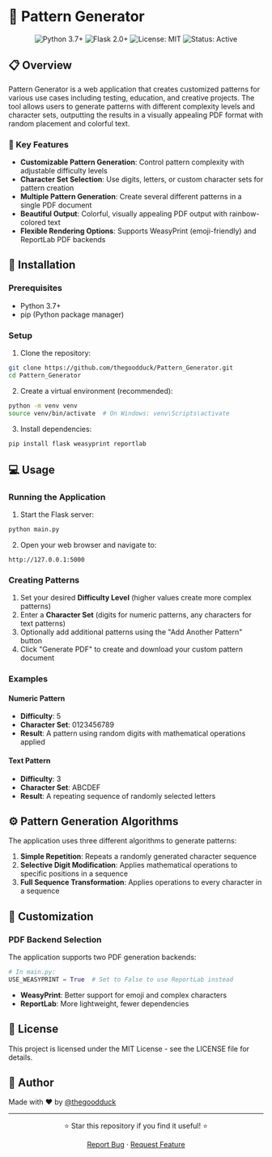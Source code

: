 # 🌈 Pattern Generator

<div align="center">
  <img src="https://img.shields.io/badge/Python-3.7%2B-blue.svg" alt="Python 3.7+"/>
  <img src="https://img.shields.io/badge/Flask-2.0%2B-green.svg" alt="Flask 2.0+"/>
  <img src="https://img.shields.io/badge/License-MIT-yellow.svg" alt="License: MIT"/>
  <img src="https://img.shields.io/badge/Status-Active-brightgreen.svg" alt="Status: Active"/>
</div>

## 📋 Overview

Pattern Generator is a web application that creates customized patterns for various use cases including testing, education, and creative projects. The tool allows users to generate patterns with different complexity levels and character sets, outputting the results in a visually appealing PDF format with random placement and colorful text.

### 🎯 Key Features

- **Customizable Pattern Generation**: Control pattern complexity with adjustable difficulty levels
- **Character Set Selection**: Use digits, letters, or custom character sets for pattern creation
- **Multiple Pattern Generation**: Create several different patterns in a single PDF document
- **Beautiful Output**: Colorful, visually appealing PDF output with rainbow-colored text
- **Flexible Rendering Options**: Supports WeasyPrint (emoji-friendly) and ReportLab PDF backends

## 🚀 Installation

### Prerequisites
- Python 3.7+
- pip (Python package manager)

### Setup

1. Clone the repository:
```bash
git clone https://github.com/thegoodduck/Pattern_Generator.git
cd Pattern_Generator
```

2. Create a virtual environment (recommended):
```bash
python -m venv venv
source venv/bin/activate  # On Windows: venv\Scripts\activate
```

3. Install dependencies:
```bash
pip install flask weasyprint reportlab
```

## 💻 Usage

### Running the Application

1. Start the Flask server:
```bash
python main.py
```

2. Open your web browser and navigate to:
```
http://127.0.0.1:5000
```

### Creating Patterns

1. Set your desired **Difficulty Level** (higher values create more complex patterns)
2. Enter a **Character Set** (digits for numeric patterns, any characters for text patterns)
3. Optionally add additional patterns using the "Add Another Pattern" button
4. Click "Generate PDF" to create and download your custom pattern document

### Examples

#### Numeric Pattern
- **Difficulty**: 5
- **Character Set**: 0123456789
- **Result**: A pattern using random digits with mathematical operations applied

#### Text Pattern
- **Difficulty**: 3
- **Character Set**: ABCDEF
- **Result**: A repeating sequence of randomly selected letters

## ⚙️ Pattern Generation Algorithms

The application uses three different algorithms to generate patterns:

1. **Simple Repetition**: Repeats a randomly generated character sequence
2. **Selective Digit Modification**: Applies mathematical operations to specific positions in a sequence
3. **Full Sequence Transformation**: Applies operations to every character in a sequence

## 🔧 Customization

### PDF Backend Selection

The application supports two PDF generation backends:

```python
# In main.py:
USE_WEASYPRINT = True  # Set to False to use ReportLab instead
```

- **WeasyPrint**: Better support for emoji and complex characters
- **ReportLab**: More lightweight, fewer dependencies

## 📄 License

This project is licensed under the MIT License - see the LICENSE file for details.

## 👤 Author

Made with ❤️ by [@thegoodduck](https://github.com/thegoodduck)

---

<div align="center">
  <p>⭐ Star this repository if you find it useful! ⭐</p>
  <p>
    <a href="https://github.com/thegoodduck/Pattern_Generator/issues">Report Bug</a> ·
    <a href="https://github.com/thegoodduck/Pattern_Generator/issues">Request Feature</a>
  </p>
</div>